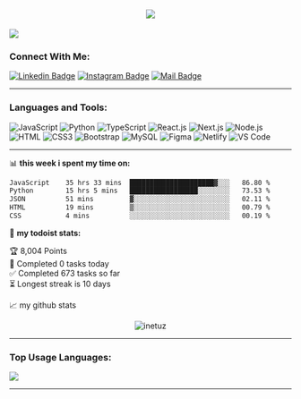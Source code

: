 <h1 align="center">
  <a href="https://git.io/typing-svg">
    <img src="https://readme-typing-svg.herokuapp.com/?lines=Hello,+There!+👋;This+is+iNetUz....;Nice+to+meet+you!&center=true&size=30">
  </a>
</h1>

![](https://komarev.com/ghpvc/?username=inetuz&color=brightgreen)

### Connect With Me:

[![Linkedin Badge](https://img.shields.io/badge/LinkedIn-0077B5?style=for-the-badge&logo=linkedin&logoColor=white)](https://www.linkedin.com/in/inetuz/) [![Instagram Badge](https://img.shields.io/badge/Instagram-E4405F?style=for-the-badge&logo=instagram&logoColor=white)](https://instagram.com/_the.sadaddinov_)
[![Mail Badge](https://img.shields.io/badge/Gmail-D14836?style=for-the-badge&logo=gmail&logoColor=white)](mailto:ismoil6899@gmail.com)

---

### Languages and Tools:

![JavaScript](https://img.shields.io/badge/JavaScript-F7DF1E?style=flat-square&logo=javascript&logoColor=black)
![Python](https://img.shields.io/badge/Python-F7F7F7?style=flat-square&logo=python&logoColor=00A7D0)
![TypeScript](https://img.shields.io/badge/TypeScript-007ACC?style=flat-square&logo=typescript&logoColor=white)
![React.js](https://img.shields.io/badge/React.js-0081CB?style=flat-square&logo=react&logoColor=61DAFB)
![Next.js](https://img.shields.io/badge/Next.js-f7f7f7?style=flastic&logo=Next.js&logoColor=000000)
![Node.js](https://img.shields.io/badge/Node.js-43853D?style=flat-square&logo=node.js&logoColor=white)
![HTML](https://img.shields.io/badge/HTML5-E34F26?style=flat-square&logo=html5&logoColor=white)
![CSS3](https://img.shields.io/badge/CSS3-1572B6?style=flat-square&logo=css3&logoColor=white)
![Bootstrap](https://img.shields.io/badge/Bootstrap-563D7C?style=flat-square&logo=bootstrap&logoColor=white)
![MySQL](https://img.shields.io/badge/MySQL-005C84?style=flat-square&logo=mysql&logoColor=white)
![Figma](https://img.shields.io/badge/Figma-f7f7f7?style=flastic&logo=Figma&logoColor=F24E1E)
![Netlify](https://img.shields.io/badge/Netlify-00C7B7?style=flat-square&logo=netlify&logoColor=white)
![VS Code](https://img.shields.io/badge/VisualStudio-2C2B30?style=flastic&logo=VisualStudioCode&logoColor=007ACC)

---

📊 **this week i spent my time on:**
<!--START_SECTION:waka-->

```txt
JavaScript    35 hrs 33 mins  █████████████████████▓░░░   86.80 %
Python        15 hrs 5 mins   █████████████████░░░░░░░░   73.53 %
JSON          51 mins         ▓░░░░░░░░░░░░░░░░░░░░░░░░   02.11 %
HTML          19 mins         ▒░░░░░░░░░░░░░░░░░░░░░░░░   00.79 %
CSS           4 mins          ░░░░░░░░░░░░░░░░░░░░░░░░░   00.19 %
```

<!--END_SECTION:waka-->



🚧 **my todoist stats:**
<!-- TODO-IST:START -->
🏆  8,004 Points           
🌸  Completed 0 tasks today           
✅  Completed 673 tasks so far           
⏳  Longest streak is 10 days
<!-- TODO-IST:END -->


📈 my github stats

<p align="center"> <img src="https://github-readme-stats.vercel.app/api?username=inetuz&show_icons=true&theme=gotham" alt="inetuz" />

---

### Top Usage Languages:

<img align="center" src="https://github-readme-stats.vercel.app/api/top-langs/?username=inetuz&layout=compact&theme=algolia&hide_border=true&&langs_count=10" />

---

